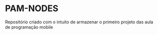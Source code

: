 <h1>PAM-NODES</h1>
<p>Repositório criado com o intuito de armazenar o primeiro projeto das aula de programação mobile </p>
